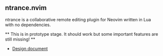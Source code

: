 ntrance.nvim
------------

ntrance is a collaborative remote editing plugin for Neovim written in Lua with no dependencies.

** This is in prototype stage. It should work but some important features are still missing! **

* [Design document](docs/design.md)

